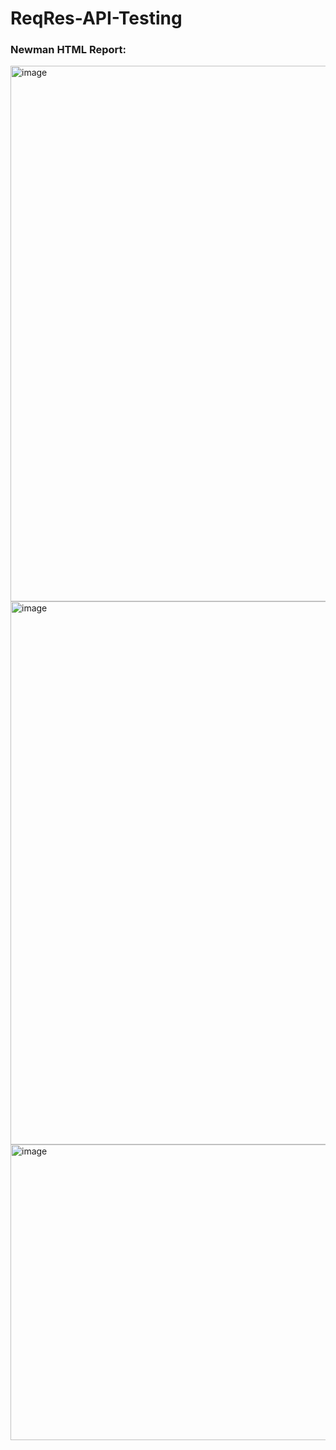 # ReqRes-API-Testing

### Newman HTML Report:
<img width="736" height="857" alt="image" src="https://github.com/user-attachments/assets/b3481071-bf28-40fd-8fd6-5f30284b735c" />
<img width="737" height="869" alt="image" src="https://github.com/user-attachments/assets/f2ef3aa7-0443-4288-aa17-a2bec15bcd39" />
<img width="737" height="473" alt="image" src="https://github.com/user-attachments/assets/dbc7351c-13e3-490a-81c2-a7e19c462d71" />


